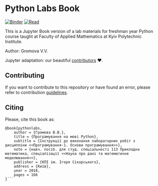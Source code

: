 # Python Labs Book

[![Binder](https://mybinder.org/badge_logo.svg)](https://mybinder.org/v2/gh/GasperPaul/python-labs-book/master)
[![Read](https://img.shields.io/badge/read-online-brightgreen)](https://gasperpaul.github.io/python-labs-book)

This is a Jupyter Book version of a lab materials for freshman year Python course taught at Faculty of Applied Mathematics at Kyiv Polytechnic Institute.

Author: Gromova V.V.

Jupyter adaptation: our beautiful [contributors](https://github.com/GasperPaul/python-labs-book/graphs/contributors) :heart:.

## Contributing

If you want to contribute to this repository or have found an error, please refer to contribution [guidelines](https://github.com/GasperPaul/python-labs-book/tree/master/tools).

## Citing

Please, cite this book as: 

```
@book{pythonlabs,
    author = {Громова В.В.},
    title = {Програмування на мові Python},
    subtitle = {Інструкції до виконання лабораторних робіт з дисципліни <<Програмування-1. Основи програмування>>},
    note = {навч. посіб. для студ. спеціальності 113 Прикладна математика, спеціалізації <<Наука про дані та математичне моделювання>>},
    publisher = {КПІ ім. Ігоря Сікорського},
    address = {Київ},
    year = 2018,
    pages = 166
}```

